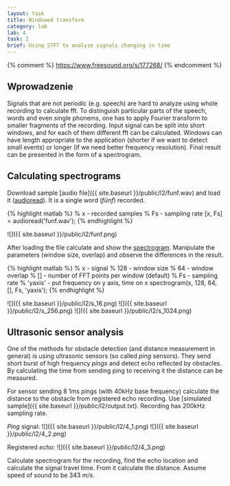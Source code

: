 ```yaml
---
layout: task
title: Windowed transform
category: lab
lab: 4
task: 2
brief: Using STFT to analyze signals changing in time
---
```


{% comment %} https://www.freesound.org/s/177268/ {% endcomment %}

## Wprowadzenie

Signals that are not periodic (e.g. speech) are hard to analyze using whole recording to calculate fft. To distinguish particular parts of the speech, words and even single phonems, one has to apply Fourier transform to smaller fragments of the recording. Input signal can be split into short windows, and for each of them different fft can be calculated. Windows can have length appropriate to the application (shorter if we want to detect small events) or longer (if we need better frequency resolution). Final result can be presented in the form of a spectrogram.

## Calculating spectrograms



Download sample [audio file]({{ site.baseurl }}/public/l2/funf.wav) and load it ([audioread](https://www.mathworks.com/help/matlab/ref/audioread.html)). 
It is a single word (*fünf*) recorded.

{% highlight matlab %}
% x - recorded samples
% Fs - sampling rate
[x, Fs] = audioread('funf.wav');
{% endhighlight %}

![]({{ site.baseurl }}/public/l2/funf.png)

After loading the file calculate and show the [spectrogram](https://www.mathworks.com/help/signal/ref/spectrogram.html). Manipulate the parameters (window size, overlap) and observe the differences in the result.

{% highlight matlab %}
% x - signal
% 128 - window size
% 64 - window overlap
% [] - number of FFT points per window (default)
% Fs - sampling rate
% 'yaxis' - put frequency on y axis, time on x
spectrogram(x, 128, 64, [], Fs, 'yaxis');
{% endhighlight %}

![]({{ site.baseurl }}/public/l2/s_16.png)
![]({{ site.baseurl }}/public/l2/s_256.png)
![]({{ site.baseurl }}/public/l2/s_1024.png)


## Ultrasonic sensor analysis

One of the methods for obstacle detection (and distance measurement in general) is using ultrasonic sensors (so called *ping* sensors). They send short burst of high frequency *pings* and detect echo reflected by obstacles. By calculating the time from sending ping to receiving it the distance can be measured.

For sensor sending 8 1ms pings (with 40kHz base frequency) calculate the distance to the obstacle from registered echo recording. Use [simulated sample]({{ site.baseurl }}/public/l2/output.txt). Recording has 200kHz sampling rate.

*Ping* signal:
![]({{ site.baseurl }}/public/l2/4_1.png)
![]({{ site.baseurl }}/public/l2/4_2.png)

Registered *echo*:
![]({{ site.baseurl }}/public/l2/4_3.png)

Calculate spectrogram for the recording, find the echo location and calculate the signal travel time. From it calculate the distance. Assume speed of sound to be 343 *m/s*.
